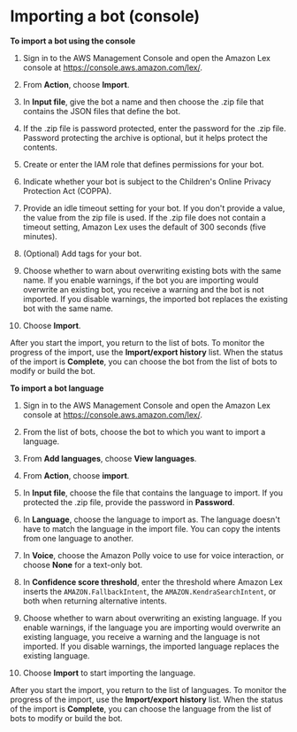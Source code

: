 # Importing a bot \(console\)<a name="import-console"></a>

**To import a bot using the console**

1. Sign in to the AWS Management Console and open the Amazon Lex console at [https://console\.aws\.amazon\.com/lex/](https://console.aws.amazon.com/lex/)\.

1. From **Action**, choose **Import**\.

1. In **Input file**, give the bot a name and then choose the \.zip file that contains the JSON files that define the bot\.

1. If the \.zip file is password protected, enter the password for the \.zip file\. Password protecting the archive is optional, but it helps protect the contents\.

1. Create or enter the IAM role that defines permissions for your bot\.

1. Indicate whether your bot is subject to the Children's Online Privacy Protection Act \(COPPA\)\.

1. Provide an idle timeout setting for your bot\. If you don't provide a value, the value from the zip file is used\. If the \.zip file does not contain a timeout setting, Amazon Lex uses the default of 300 seconds \(five minutes\)\.

1. \(Optional\) Add tags for your bot\.

1. Choose whether to warn about overwriting existing bots with the same name\. If you enable warnings, if the bot you are importing would overwrite an existing bot, you receive a warning and the bot is not imported\. If you disable warnings, the imported bot replaces the existing bot with the same name\.

1. Choose **Import**\.

After you start the import, you return to the list of bots\. To monitor the progress of the import, use the **Import/export history** list\. When the status of the import is **Complete**, you can choose the bot from the list of bots to modify or build the bot\. 

**To import a bot language**

1. Sign in to the AWS Management Console and open the Amazon Lex console at [https://console\.aws\.amazon\.com/lex/](https://console.aws.amazon.com/lex/)\.

1. From the list of bots, choose the bot to which you want to import a language\.

1. From **Add languages**, choose **View languages**\.

1. From **Action**, choose **import**\.

1. In **Input file**, choose the file that contains the language to import\. If you protected the \.zip file, provide the password in **Password**\.

1. In **Language**, choose the language to import as\. The language doesn't have to match the language in the import file\. You can copy the intents from one language to another\.

1. In **Voice**, choose the Amazon Polly voice to use for voice interaction, or choose **None** for a text\-only bot\.

1. In **Confidence score threshold**, enter the threshold where Amazon Lex inserts the `AMAZON.FallbackIntent`, the `AMAZON.KendraSearchIntent`, or both when returning alternative intents\.

1. Choose whether to warn about overwriting an existing language\. If you enable warnings, if the language you are importing would overwrite an existing language, you receive a warning and the language is not imported\. If you disable warnings, the imported language replaces the existing language\.

1. Choose **Import** to start importing the language\.

After you start the import, you return to the list of languages\. To monitor the progress of the import, use the **Import/export history** list\. When the status of the import is **Complete**, you can choose the language from the list of bots to modify or build the bot\. 